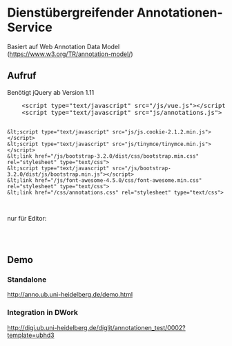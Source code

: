 # Dienstübergreifender Annotationen-Service 

Basiert auf Web Annotation Data Model (https://www.w3.org/TR/annotation-model/)

## Aufruf

Benötigt jQuery ab Version 1.11

<pre>
    &lt;script type="text/javascript" src="/js/vue.js"&gt;&lt;/script&gt;
    &lt;script type="text/javascript" src="js/annotations.js"></script>
    &lt;script type="text/javascript" src="js/js.cookie-2.1.2.min.js"></script>
    &lt;script type="text/javascript" src="js/tinymce/tinymce.min.js"></script>
    &lt;link href="/js/bootstrap-3.2.0/dist/css/bootstrap.min.css" rel="stylesheet" type="text/css">
    &lt;script type="text/javascript" src="/js/bootstrap-3.2.0/dist/js/bootstrap.min.js"></script>
    &lt;link href="/js/font-awesome-4.5.0/css/font-awesome.min.css" rel="stylesheet" type="text/css">
    &lt;link href="/css/annotations.css" rel="stylesheet" type="text/css">
</pre>

nur für Editor:

<pre>
<script type="text/javascript" src="http://anno.ub.uni-heidelberg.de/js/tinymce/tinymce.min.js"></script>
</pre>

## Demo

### Standalone
http://anno.ub.uni-heidelberg.de/demo.html

### Integration in DWork

http://digi.ub.uni-heidelberg.de/diglit/annotationen_test/0002?template=ubhd3
